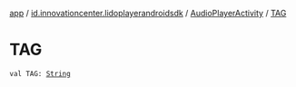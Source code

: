 [app](../../index.md) / [id.innovationcenter.lidoplayerandroidsdk](../index.md) / [AudioPlayerActivity](index.md) / [TAG](./-t-a-g.md)

# TAG

`val TAG: `[`String`](https://kotlinlang.org/api/latest/jvm/stdlib/kotlin/-string/index.html)